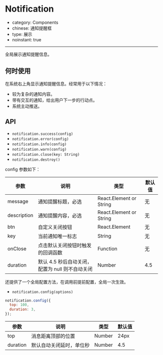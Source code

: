 # Notification

- category: Components
- chinese: 通知提醒框
- type: 展示
- noinstant: true

---

全局展示通知提醒信息。

## 何时使用

在系统右上角显示通知提醒信息。经常用于以下情况：

- 较为复杂的通知内容。
- 带有交互的通知，给出用户下一步的行动点。
- 系统主动推送。

## API

- `notification.success(config)`
- `notification.error(config)`
- `notification.info(config)`
- `notification.warn(config)`
- `notification.close(key: String)`
- `notification.destroy()`

config 参数如下：

| 参数        | 说明                                            | 类型         | 默认值 |
|----------- |---------------------------------------------    | ----------- |--------|
| message    | 通知提醒标题，必选                                 | React.Element or String      | 无     |
| description | 通知提醒内容，必选                                | React.Element or String      | 无     |
| btn        | 自定义关闭按钮                                    | React.Element      | 无     |
| key        | 当前通知唯一标志                                   | String      | 无     |
| onClose    | 点击默认关闭按钮时触发的回调函数                     | Function    | 无     |
| duration   | 默认 4.5 秒后自动关闭，配置为 null 则不自动关闭         | Number    | 4.5     |

还提供了一个全局配置方法，在调用前提前配置，全局一次生效。

- `notification.config(options)`

```js
notification.config({
  top: 100,
  duration: 3,
});
```

| 参数       | 说明               | 类型                       | 默认值       |
|------------|--------------------|----------------------------|--------------|
| top        | 消息距离顶部的位置 | Number                     | 24px         |
| duration   | 默认自动关闭延时，单位秒 | Number                   | 4.5         |
